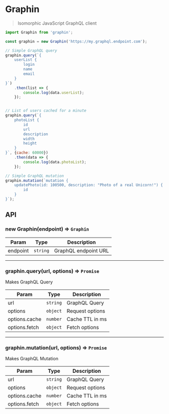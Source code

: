 # Graphin
> Isomorphic JavaScript GraphQL client

```js
import Graphin from 'graphin';

const graphin = new Graphin('https://my.graphql.endpoint.com');

// Simple GraphQL query
graphin.query(`{
	userList {
		login
		name
		email
	}
}`)
	.then(list => {
		console.log(data.userList);
	});


// List of users cached for a minute
graphin.query(`{
	photoList {
		id
		url
		description
		width
		height
	}
}`, {cache: 60000})
	.then(data => {
		console.log(data.photoList);
	});

// Simple GraphQL mutation
graphin.mutation(`mutation {
	updatePhoto(id: 100500, description: "Photo of a real Unicorn!") {
		id
	}
}`);
```

## API

### new Graphin(endpoint) ⇒ ``Graphin``

| Param | Type | Description |
| --- | --- | --- |
| endpoint | ``string`` | GraphQL endpoint URL |

-----------------

### graphin.query(url, options) ⇒ ``Promise``
Makes GraphQL Query

| Param | Type | Description |
| --- | --- | --- |
| url | ``string`` | GraphQL Query |
| options | ``object`` | Request options |
| options.cache | ``number`` | Cache TTL in ms |
| options.fetch | ``object`` | Fetch options |

-----------------

### graphin.mutation(url, options) ⇒ ``Promise``
Makes GraphQL Mutation

| Param | Type | Description |
| --- | --- | --- |
| url | ``string`` | GraphQL Query |
| options | ``object`` | Request options |
| options.cache | ``number`` | Cache TTL in ms |
| options.fetch | ``object`` | Fetch options |
